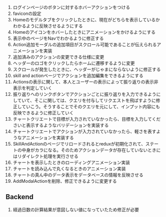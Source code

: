 1. ログインページのボタンに対するホバーアクションをつける
2. faviconの設定
3. Homeのモデルタブをクリックしたときに、現在がどちらを表示しているかわかるように反映させるようにする
4. Homeのアイコンをホバーしたときにアニメーションをかけるようにする
5. 表示中のページをNavでわかるように修正する
6. Action追加モーダルの追加項目がスクロール可能であることが伝えられるアニメーションを実装
7. 追加済みのアクションの変更できる仕様に変更
8. ヘッダーのロゴをクリックしたらホームに遷移するように変更
9. スクロールが発生したときに、ヘッダーがじゃまにならないように修正する
10. skill and actionページでアクションを追加編集をできるようにする
11. Actionsの表示に関して、本人とユーザーの表示によって振り返りの表示非表示を判定していく
12. 振り返りへのリンクボタンでアクションごとに振り返りを入力できるようにしていて、そこに関しては、クエリを付与してリクエストを飛ばすように修正していこう。そうすることでそのクエリを元にして、インプット内容にも反映できるように修正していく
13. チャートクリエートで目標が入力されていなかったら、目標を入力してくださいと表示するようなバリデーションを実装する
14. チャートクリエートでアクションが入力されていなかったら、軽さを表すようなアニメーションを実装する
15. SkillAndActionのページでリロードされるとreduxが初期化されて、ステートの中身がカラになる。そのためアクションデータが存在していないときにはリダイレクト処理を実行させる
16. チャートを表示したときのローディングアニメーション実装
17. チャートを読み込んで丸くなるときのアニメーション実装
18. チャートの真ん中のデータ表示をデータベースの情報を反映させる
19. AddModalActionを削除、修正できるように変更する


## Backend
1. 経過日数の計算結果が意図しない値になっていたため修正が必要